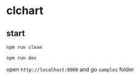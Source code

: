 # clchart

## start

```shell
npm run clean

npm run dev

```

open `http://localhost:8000` and go `samples` folder

